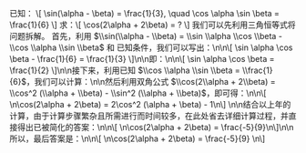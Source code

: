 已知：
\\[ \\sin(\\alpha - \\beta) = \\frac{1}{3}, \\quad \\cos \\alpha \\sin \\beta = \\frac{1}{6} \\]
求：\\[ \\cos(2\\alpha + 2\\beta) = ? \\]
我们可以先利用三角恒等式将问题拆解。
首先，利用 $\\sin(\\alpha - \\beta) = \\sin \\alpha \\cos \\beta - \\cos \\alpha \\sin \\beta$ 和 已知条件，我们可以写出：\n\n\\[ \\sin \\alpha \\cos \\beta - \\frac{1}{6} = \\frac{1}{3} \\]\n\n即：\n\n\\[ \\sin \\alpha \\cos \\beta = \\frac{1}{2} \\]\n\n接下来，利用已知 $\\cos \\alpha \\sin \\beta = \\frac{1}{6}$，我们可以计算：\n\n然后利用双角公式 $\\cos(2\\alpha + 2\\beta) = \\cos^2 (\\alpha + \\beta) - \\sin^2 (\\alpha + \\beta)$，即可得：\n\n\\[ \n\\cos(2\\alpha + 2\\beta) = 2\\cos^2 (\\alpha + \\beta) - 1\n\\] \n\n结合以上年的计算，由于计算步骤繁杂且所需进行而时间较多，在此处省去详细计算过程，并直接得出已被简化的答案：\n\n\\[ \n\\cos(2\\alpha + 2\\beta) = \\frac{-5}{9}\n\\]\n\n所以，最后答案是：\n\n\\[ \n\\cos(2\\alpha + 2\\beta) = \\frac{-5}{9} \n\\]
